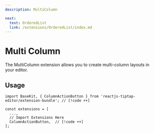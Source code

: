 ```yaml
---
description: MultiColumn

next:
  text: OrderedList
  link: /extensions/OrderedList/index.md
---
```


# Multi Column

The MultiColumn extension allows you to create multi-column layouts in your editor.

## Usage

```tsx
import BaseKit, { ColumnActionButton } from 'reactjs-tiptap-editor/extension-bundle'; // [!code ++]

const extensions = [
  ...,
  // Import Extensions Here
  ColumnActionButton,  // [!code ++]
];

```
